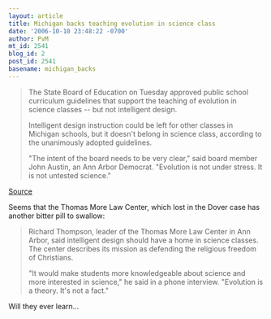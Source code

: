 ```yaml
---
layout: article
title: Michigan backs teaching evolution in science class
date: '2006-10-10 23:48:22 -0700'
author: PvM
mt_id: 2541
blog_id: 2
post_id: 2541
basename: michigan_backs
---
```

> The State Board of Education on Tuesday approved public school curriculum guidelines that support the teaching of evolution in science classes -- but not intelligent design.
> 
> Intelligent design instruction could be left for other classes in Michigan schools, but it doesn't belong in science class, according to the unanimously adopted guidelines.
> 
> "The intent of the board needs to be very clear," said board member John Austin, an Ann Arbor Democrat. "Evolution is not under stress. It is not untested science."

[Source](http://www.cnn.com/2006/EDUCATION/10/10/michigan.science.ap/index.html)

Seems that the Thomas More Law Center, which lost in the Dover case has another bitter pill to swallow:

> Richard Thompson, leader of the Thomas More Law Center in Ann Arbor, said intelligent design should have a home in science classes. The center describes its mission as defending the religious freedom of Christians.
> 
> "It would make students more knowledgeable about science and more interested in science," he said in a phone interview. "Evolution is a theory. It's not a fact."


Will they ever learn...
